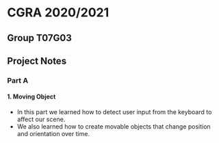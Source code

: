 # CGRA 2020/2021

## Group T07G03

## Project Notes

### Part A

#### 1. Moving Object

- In this part we learned how to detect user input from the keyboard to affect our scene.
- We also learned how to create movable objects that change position and orientation over time.
